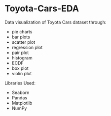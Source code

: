 # Toyota-Cars-EDA
Data visualization of Toyota Cars dataset through:
* pie charts
* bar plots
* scatter plot
* regression plot
* pair plot
* histogram
* ECDF
* box plot
* violin plot

Libraries Used:
* Seaborn
* Pandas
* Matplotlib
* NumPy
